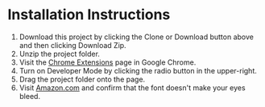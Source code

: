 # Installation Instructions

1. Download this project by clicking the Clone or Download button above and then clicking Download Zip.
2. Unzip the project folder.
3. Visit the [Chrome Extensions](chrome://extensions/) page in Google Chrome.
4. Turn on Developer Mode by clicking the radio button in the upper-right.
5. Drag the project folder onto the page.
6. Visit [Amazon.com](https://www.amazon.com) and confirm that the font doesn't make your eyes bleed.